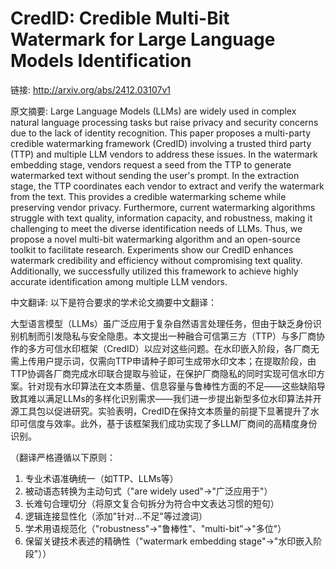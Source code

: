 # CredID: Credible Multi-Bit Watermark for Large Language Models Identification

链接: http://arxiv.org/abs/2412.03107v1

原文摘要:
Large Language Models (LLMs) are widely used in complex natural language
processing tasks but raise privacy and security concerns due to the lack of
identity recognition. This paper proposes a multi-party credible watermarking
framework (CredID) involving a trusted third party (TTP) and multiple LLM
vendors to address these issues. In the watermark embedding stage, vendors
request a seed from the TTP to generate watermarked text without sending the
user's prompt. In the extraction stage, the TTP coordinates each vendor to
extract and verify the watermark from the text. This provides a credible
watermarking scheme while preserving vendor privacy. Furthermore, current
watermarking algorithms struggle with text quality, information capacity, and
robustness, making it challenging to meet the diverse identification needs of
LLMs. Thus, we propose a novel multi-bit watermarking algorithm and an
open-source toolkit to facilitate research. Experiments show our CredID
enhances watermark credibility and efficiency without compromising text
quality. Additionally, we successfully utilized this framework to achieve
highly accurate identification among multiple LLM vendors.

中文翻译:
以下是符合要求的学术论文摘要中文翻译：

大型语言模型（LLMs）虽广泛应用于复杂自然语言处理任务，但由于缺乏身份识别机制而引发隐私与安全隐患。本文提出一种融合可信第三方（TTP）与多厂商协作的多方可信水印框架（CredID）以应对这些问题。在水印嵌入阶段，各厂商无需上传用户提示词，仅需向TTP申请种子即可生成带水印文本；在提取阶段，由TTP协调各厂商完成水印联合提取与验证，在保护厂商隐私的同时实现可信水印方案。针对现有水印算法在文本质量、信息容量与鲁棒性方面的不足——这些缺陷导致其难以满足LLMs的多样化识别需求——我们进一步提出新型多位水印算法并开源工具包以促进研究。实验表明，CredID在保持文本质量的前提下显著提升了水印可信度与效率。此外，基于该框架我们成功实现了多LLM厂商间的高精度身份识别。

（翻译严格遵循以下原则：
1. 专业术语准确统一（如TTP、LLMs等）
2. 被动语态转换为主动句式（"are widely used"→"广泛应用于"）
3. 长难句合理切分（将原文复合句拆分为符合中文表达习惯的短句）
4. 逻辑连接显性化（添加"针对...不足"等过渡词）
5. 学术用语规范化（"robustness"→"鲁棒性"、"multi-bit"→"多位"）
6. 保留关键技术表述的精确性（"watermark embedding stage"→"水印嵌入阶段"））
